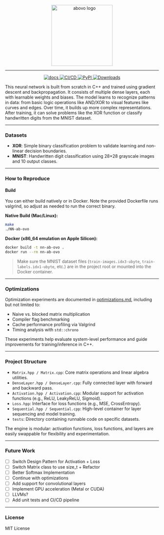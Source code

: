 <p align="center">
  <img src="https://raw.githubusercontent.com/emirdur/NN-ab-ovo/main/assets/abovo_logo.png" width="200" alt="abovo logo"/>
</p>

---

<p align="center">
  <a href="https://nn-ab-ovo.readthedocs.io/en/latest/?badge=latest">
    <img src="https://readthedocs.org/projects/nn-ab-ovo/badge/?version=latest" alt="docs">
  </a>
  <a href="https://github.com/emirdur/NN-ab-ovo/actions">
    <img src="https://github.com/emirdur/NN-ab-ovo/actions/workflows/tests.yml/badge.svg" alt="CI/CD">
  </a>
  <a href="https://pypi.org/project/abovo/">
    <img src="https://badge.fury.io/py/abovo.svg" alt="PyPI">
  </a>
  <a href="https://pepy.tech/projects/abovo">
    <img src="https://static.pepy.tech/badge/abovo" alt="Downloads">
  </a>
</p>

This neural network is built from scratch in C++ and trained using gradient descent and backpropagation. It consists of multiple dense layers, each with learnable weights and biases. The model learns to recognize patterns in data: from basic logic operations like AND/XOR to visual features like curves and edges. Over time, it builds up more complex representations. After training, it can solve problems like the XOR function or classify handwritten digits from the MNIST dataset.

---

### Datasets

- **XOR**: Simple binary classification problem to validate learning and non-linear decision boundaries.
- **MNIST**: Handwritten digit classification using 28×28 grayscale images and 10 output classes.

---

### How to Reproduce

#### Build

You can either build natively or in Docker. Note the provided Dockerfile runs valgrind, so adjust as needed to run the correct binary.

**Native Build (Mac/Linux):**

```bash
make
./NN-ab-ovo
```

**Docker (x86_64 emulation on Apple Silicon):**

```bash
docker build -t nn-ab-ovo .
docker run --rm nn-ab-ovo
```

> Make sure the MNIST dataset files (`train-images.idx3-ubyte`, `train-labels.idx1-ubyte`, etc.) are in the project root or mounted into the Docker container.

---

### Optimizations

Optimization experiments are documented in [optimizations.md](tests/optimizations.md), including but not limited to:

- Naive vs. blocked matrix multiplication
- Compiler flag benchmarking
- Cache performance profiling via Valgrind
- Timing analysis with `std::chrono`

These experiments help evaluate system-level performance and guide improvements for training/inference in C++.

---

### Project Structure

- `Matrix.hpp / Matrix.cpp`: Core matrix operations and linear algebra utilities.
- `DenseLayer.hpp / DenseLayer.cpp`: Fully connected layer with forward and backward pass.
- `Activation.hpp / Activation.cpp`: Modular support for activation functions (e.g., ReLU, LeakyReLU, Sigmoid).
- `Loss.hpp`: Interface for loss functions (e.g., MSE, CrossEntropy).
- `Sequential.hpp / Sequential.cpp`: High-level container for layer sequencing and model training.
- `tests`: Directory containing runnable code on specific datasets.

The engine is modular: activation functions, loss functions, and layers are easily swappable for flexibility and experimentation.

---

### Future Work

- [ ] Switch Design Pattern for Activation + Loss
- [ ] Switch Matrix class to use size_t + Refactor
- [ ] Better Softmax Implementation
- [ ] Continue with optimizations
- [ ] Add support for convolutional layers
- [ ] Implement GPU acceleration (Metal or CUDA)
- [ ] LLVMs?
- [ ] Add unit tests and CI/CD pipeline

---

### License

MIT License
